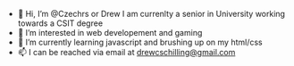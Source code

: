- 👋 Hi, I’m @Czechrs or Drew I am currenlty a senior in University working towards a CSIT degree
- 👀 I’m interested in web developement and gaming
- 🌱 I’m currently learning javascript and brushing up on my html/css
- 📫 I can be reached via email at drewcschilling@gmail.com

<!---
Czechrs/Czechrs is a ✨ special ✨ repository because its `README.md` (this file) appears on your GitHub profile.
You can click the Preview link to take a look at your changes.
--->
